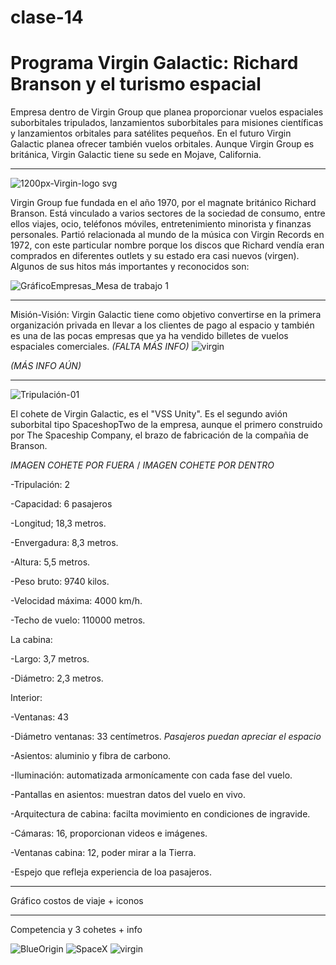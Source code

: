 # clase-14
# Programa Virgin Galactic: Richard Branson y el turismo espacial
Empresa dentro de Virgin Group que planea proporcionar vuelos espaciales suborbitales tripulados, lanzamientos suborbitales para misiones científicas y lanzamientos orbitales para satélites pequeños. En el futuro Virgin Galactic planea ofrecer también vuelos orbitales.
Aunque Virgin Group es británica, Virgin Galactic tiene su sede en Mojave, California.
___

![1200px-Virgin-logo svg](https://user-images.githubusercontent.com/110860102/201678868-e405cfe3-b21b-4d5d-8b4f-f809761f89fa.png)

Virgin Group fue fundada en el año 1970, por el magnate británico Richard Branson. Está vinculado a varios sectores de la sociedad de consumo, entre ellos viajes, ocio, teléfonos móviles, entretenimiento minorista y finanzas personales. Partió relacionada al mundo de la música con Virgin Records en 1972, con este particular nombre porque los discos que Richard vendía eran comprados en diferentes outlets y su estado era casi nuevos (virgen). Algunos de sus hitos más importantes y reconocidos son: 

![GráficoEmpresas_Mesa de trabajo 1](https://user-images.githubusercontent.com/110860102/201678484-b9095fe2-22d6-4bf0-82f4-fb2b45d32cc0.svg)

___
Misión-Visión: Virgin Galactic tiene como objetivo convertirse en la primera organización privada en llevar a los clientes de pago al espacio y también es una de las pocas empresas que ya ha vendido billetes de vuelos espaciales comerciales. *(FALTA MÁS INFO)*
![virgin](https://user-images.githubusercontent.com/110860102/201678205-2da3606b-5030-4bee-b3ab-f0c0087031fb.svg)


*(MÁS INFO AÚN)*
___
![Tripulación-01](https://user-images.githubusercontent.com/110860102/201685975-70f50da2-a1ed-4fe6-9ad1-0ff420b5522a.svg)


El cohete de Virgin Galactic, es el "VSS Unity". Es el segundo avión suborbital tipo SpaceshopTwo de la empresa, aunque el primero construido por The Spaceship Company, el brazo de fabricación de la compañia de Branson.

*IMAGEN COHETE POR FUERA* / *IMAGEN COHETE POR DENTRO*

-Tripulación: 2

-Capacidad: 6 pasajeros

-Longitud; 18,3 metros.

-Envergadura: 8,3 metros.

-Altura: 5,5 metros.



-Peso bruto: 9740 kilos.

-Velocidad máxima: 4000 km/h.

-Techo de vuelo: 110000 metros.


La cabina:

-Largo: 3,7 metros.

-Diámetro: 2,3 metros.


Interior:

-Ventanas: 43

-Diámetro ventanas: 33 centímetros. *Pasajeros puedan apreciar el espacio*

-Asientos: aluminio y fibra de carbono.

-Iluminación: automatizada armonícamente con cada fase del vuelo.

-Pantallas en asientos: muestran datos del vuelo en vivo.

-Arquitectura de cabina: facilta movimiento en condiciones de ingravide.

-Cámaras: 16, proporcionan videos e imágenes.

-Ventanas cabina: 12, poder mirar a la Tierra.

-Espejo que refleja experiencia de loa pasajeros.


___
Gráfico costos de viaje + iconos
___
Competencia y 3 cohetes + info

![BlueOrigin](https://user-images.githubusercontent.com/110860102/201677861-8e2b4c9c-27a7-4b37-8cee-d6617e212be3.svg)
![SpaceX](https://user-images.githubusercontent.com/110860102/201677892-a4fdcfad-61b8-46a6-beba-2201c34414a6.svg)
![virgin](https://user-images.githubusercontent.com/110860102/201679635-4b9ae28a-df2b-4893-a9f7-295735aa8dcd.svg)


